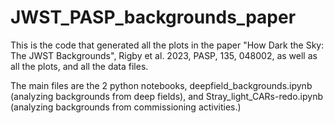 # JWST_PASP_backgrounds_paper
This is the code that generated all the plots in the paper "How Dark the Sky: The JWST Backgrounds", Rigby et al. 2023, PASP, 135, 048002, as well as all the plots, and all the data files.  

The main files are the 2 python notebooks, deepfield_backgrounds.ipynb (analyzing backgrounds from deep fields), and Stray_light_CARs-redo.ipynb  (analyzing backgrounds from commissioning activities.)

